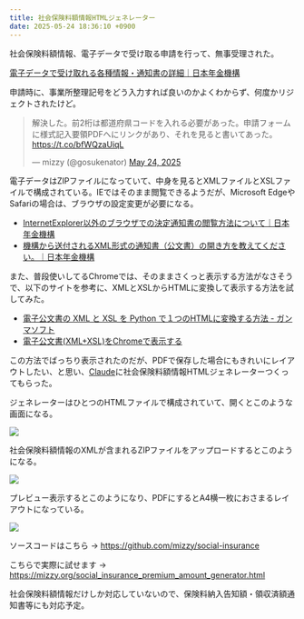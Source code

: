 ```yaml
---
title: 社会保険料額情報HTMLジェネレーター
date: 2025-05-24 18:36:10 +0900
---
```


社会保険料額情報、電子データで受け取る申請を行って、無事受理された。

[電子データで受け取れる各種情報・通知書の詳細｜日本年金機構](https://www.nenkin.go.jp/denshibenri/online_jigyousho/denshidata/tsuchisho.html)

申請時に、事業所整理記号をどう入力すれば良いのかよくわからず、何度かリジェクトされたけど。

<blockquote class="twitter-tweet"><p lang="ja" dir="ltr">解決した。前2桁は都道府県コードを入れる必要があった。申請フォームに様式記入要領PDFへにリンクがあり、それを見ると書いてあった。 <a href="https://t.co/bfWQzaUiqL">https://t.co/bfWQzaUiqL</a></p>&mdash; mizzy (@gosukenator) <a href="https://twitter.com/gosukenator/status/1926157537159610449?ref_src=twsrc%5Etfw">May 24, 2025</a></blockquote> <script async src="https://platform.twitter.com/widgets.js" charset="utf-8"></script>

電子データはZIPファイルになっていて、中身を見るとXMLファイルとXSLファイルで構成されている。IEではそのまま閲覧できるようだが、Microsoft EdgeやSafariの場合は、ブラウザの設定変更が必要になる。

- [InternetExplorer以外のブラウザでの決定通知書の閲覧方法について｜日本年金機構](https://www.nenkin.go.jp/denshibenri/oshirase/zenpan/20220610.html)
- [機構から送付されるXML形式の通知書（公文書）の開き方を教えてください。｜日本年金機構](https://www.nenkin.go.jp/faq/denshi/e-gov/koubunsho_hirakikata.html)

また、普段使いしてるChromeでは、そのままさくっと表示する方法がなさそうで、以下のサイトを参考に、XMLとXSLからHTMLに変換して表示する方法を試してみた。

- [電子公文書の XML と XSL を Python で１つのHTMLに変換する方法 - ガンマソフト](https://gammasoft.jp/blog/convert-xml-and-xsl-to-one-html-by-python/)
- [電子公文書(XML+XSL)をChromeで表示する](https://zenn.dev/sora_kumo/articles/xsl-viewer-html)

この方法でばっちり表示されたのだが、PDFで保存した場合にもきれいにレイアウトしたい、と思い、[Claude](https://claude.ai/)に社会保険料額情報HTMLジェネレーターつくってもらった。

ジェネレーターはひとつのHTMLファイルで構成されていて、開くとこのような画面になる。

![](/images/2025/05/social-insurance-premium-amount-generator-0.png)

社会保険料額情報のXMLが含まれるZIPファイルをアップロードするとこのようになる。

![](/images/2025/05/social-insurance-premium-amount-generator-1.png)

プレビュー表示するとこのようになり、PDFにするとA4横一枚におさまるレイアウトになっている。

![](/images/2025/05/social-insurance-premium-amount-generator-2.png)

ソースコードはこちら → https://github.com/mizzy/social-insurance

こちらで実際に試せます → https://mizzy.org/social_insurance_premium_amount_generator.html

社会保険料額情報だけしか対応していないので、保険料納入告知額・領収済額通知書等にも対応予定。
